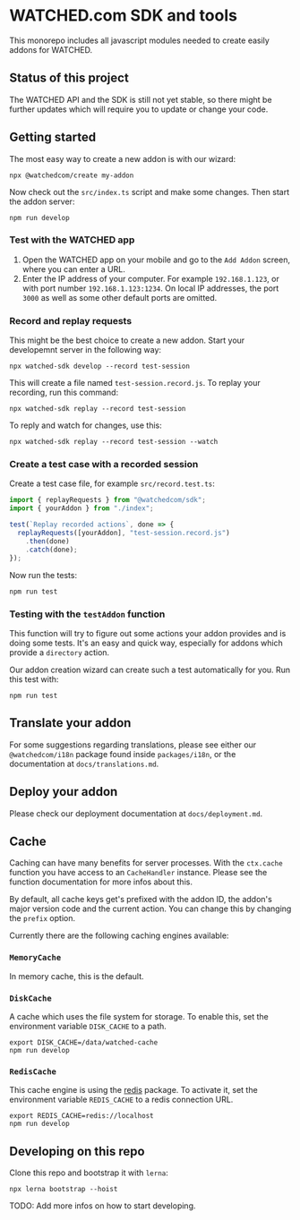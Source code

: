 # WATCHED.com SDK and tools

This monorepo includes all javascript modules needed to create easily addons for WATCHED.

## Status of this project

The WATCHED API and the SDK is still not yet stable, so there might be further updates which will require you to update or change your code.

## Getting started

The most easy way to create a new addon is with our wizard:

```shell
npx @watchedcom/create my-addon
```

Now check out the `src/index.ts` script and make some changes. Then start the addon server:

```shell
npm run develop
```

### Test with the WATCHED app

1. Open the WATCHED app on your mobile and go to the `Add Addon` screen, where you can enter a URL.
2. Enter the IP address of your computer. For example `192.168.1.123`, or with port number `192.168.1.123:1234`. On local IP addresses, the port `3000` as well as some other default ports are omitted.

### Record and replay requests

This might be the best choice to create a new addon. Start your developemnt server in the following way:

```shell
npx watched-sdk develop --record test-session
```

This will create a file named `test-session.record.js`. To replay your recording, run this command:

```shell
npx watched-sdk replay --record test-session
```

To reply and watch for changes, use this:

```shell
npx watched-sdk replay --record test-session --watch
```

### Create a test case with a recorded session

Create a test case file, for example `src/record.test.ts`:

```javascript
import { replayRequests } from "@watchedcom/sdk";
import { yourAddon } from "./index";

test(`Replay recorded actions`, done => {
  replayRequests([yourAddon], "test-session.record.js")
    .then(done)
    .catch(done);
});
```

Now run the tests:

```shell
npm run test
```

### Testing with the `testAddon` function

This function will try to figure out some actions your addon provides and is doing some tests. It's an easy and quick way, especially for addons which provide a `directory` action.

Our addon creation wizard can create such a test automatically for you. Run this test with:

```shell
npm run test
```

## Translate your addon

For some suggestions regarding translations, please see either our `@watchedcom/i18n` package found inside `packages/i18n`, or the documentation at `docs/translations.md`.

## Deploy your addon

Please check our deployment documentation at `docs/deployment.md`.

## Cache

Caching can have many benefits for server processes. With the `ctx.cache` function you have access to an `CacheHandler` instance. Please see the function documentation for more infos about this.

By default, all cache keys get's prefixed with the addon ID, the addon's major version code and the current action. You can change this by changing the `prefix` option.

Currently there are the following caching engines available:

### `MemoryCache`

In memory cache, this is the default.

### `DiskCache`

A cache which uses the file system for storage. To enable this, set the environment variable `DISK_CACHE` to a path.

```shell
export DISK_CACHE=/data/watched-cache
npm run develop
```

### `RedisCache`

This cache engine is using the [redis](https://www.npmjs.com/package/redis) package. To activate it, set the environment variable `REDIS_CACHE` to a redis connection URL.

```shell
export REDIS_CACHE=redis://localhost
npm run develop
```

## Developing on this repo

Clone this repo and bootstrap it with `lerna`:

```shell
npx lerna bootstrap --hoist
```

TODO: Add more infos on how to start developing.
